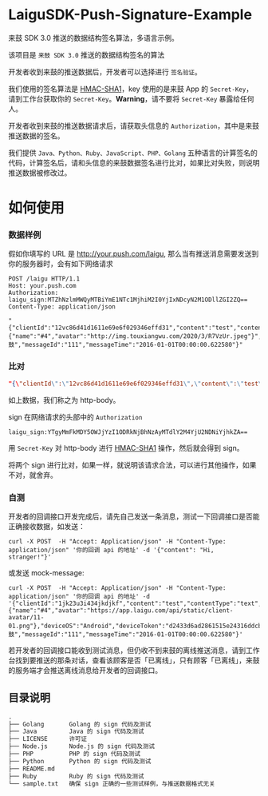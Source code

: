 # LaiguSDK-Push-Signature-Example
来鼓 SDK 3.0 推送的数据结构签名算法，多语言示例。


该项目是 `来鼓 SDK 3.0` 推送的数据结构签名的算法

开发者收到来鼓的推送数据后，开发者可以选择进行 `签名验证`。

我们使用的签名算法是 [HMAC-SHA1](https://en.wikipedia.org/wiki/Hash-based_message_authentication_code)，key 使用的是来鼓 App 的 `Secret-Key`，请到工作台获取你的 `Secret-Key`。**Warning**，请不要将 `Secret-Key` 暴露给任何人。

开发者收到来鼓的推送数据请求后，请获取头信息的 `Authorization`，其中是来鼓推送数据的签名。

我们提供 `Java、Python、Ruby、JavaScript、PHP、Golang` 五种语言的计算签名的代码，计算签名后，请和头信息的来鼓数据签名进行比对，如果比对失败，则说明推送数据被修改过。

# 如何使用

### 数据样例

假如你填写的 URL 是 http://your.push.com/laigu, 那么当有推送消息需要发送到你的服务器时，会有如下网络请求

```http
POST /laigu HTTP/1.1
Host: your.push.com
Authorization: laigu_sign:MTZhNzlmMWQyMTBiYmE1NTc1MjhiM2I0YjIxNDcyN2M1ODllZGI2ZQ==
Content-Type: application/json

"{"clientId":"12vc86d41d1611e69e6f029346effd31","content":"test","contentType":"text","customizedData":"{"name":"#4","avatar":"http://img.touxiangwu.com/2020/3/R7VzUr.jpeg"}","deviceOS":"Android","deviceToken":"d2433d6ad2861515e24316ddcbdg05eea23d","fromName":"来鼓","messageId":"111","messageTime":"2016-01-01T00:00:00.622580"}"
```

### 比对

```json
"{\"clientId\":\"12vc86d41d1611e69e6f029346effd31\",\"content\":\"test\",\"contentType\":\"text\",\"customizedData\":\"{\"name\":\"#4\",\"avatar\":\"http://img.touxiangwu.com/2020/3/R7VzUr.jpeg\"}\",\"deviceOS\":\"Android\",\"deviceToken\":\"d2433d6ad2861515e24316ddcbdg05eea23d\",\"fromName\":\"来鼓\",\"messageId\":\"111\",\"messageTime\":\"2016-01-01T00:00:00.622580\"}"
```

如上数据，我们称之为 http-body。

sign 在网络请求的头部中的 `Authorization`

```http
laigu_sign:YTgyMmFkMDY5OWJjYzI1ODRkNjBhNzAyMTdlY2M4YjU2NDNiYjhkZA==
```

用 `Secret-Key` 对 http-body 进行  [HMAC-SHA1](https://en.wikipedia.org/wiki/Hash-based_message_authentication_code) 操作，然后就会得到 sign。

将两个 sign 进行比对，如果一样，就说明该请求合法，可以进行其他操作，如果不对，就舍弃。

### 自测

开发者的回调接口开发完成后，请先自己发送一条消息，测试一下回调接口是否能正确接收数据，如发送：

```
curl -X POST  -H "Accept: Application/json" -H "Content-Type: application/json" '你的回调 api 的地址' -d '{"content": "Hi, stranger!"}'
```

或发送 mock-message:

```
curl -X POST  -H "Accept: Application/json" -H "Content-Type: application/json" '你的回调 api 的地址' -d '{"clientId":"1jk23u3i434jkdjkf","content":"test","contentType":"text","customizedData":{"name":"#4","avatar":"https://app.laigu.com/api/static/client-avatar/11-01.png"},"deviceOS":"Android","deviceToken":"d2433d6ad2861515e24316ddcbdg05eea23d","fromName":"来鼓","messageId":"111","messageTime":"2016-01-01T00:00:00.622580"}'
```

若开发者的回调接口能收到测试消息，但仍收不到来鼓的离线推送消息，请到工作台找到要推送的那条对话，查看该顾客是否「已离线」，只有顾客「已离线」，来鼓的服务端才会推送离线消息给开发者的回调接口。

## 目录说明

```html
.
├── Golang       Golang 的 sign 代码及测试
├── Java         Java 的 sign 代码及测试
├── LICENSE      许可证
├── Node.js      Node.js 的 sign 代码及测试
├── PHP          PHP 的 sign 代码及测试
├── Python       Python 的 sign 代码及测试
├── README.md  
├── Ruby         Ruby 的 sign 代码及测试
└── sample.txt   确保 sign 正确的一些测试样例，与推送数据格式无关
```
